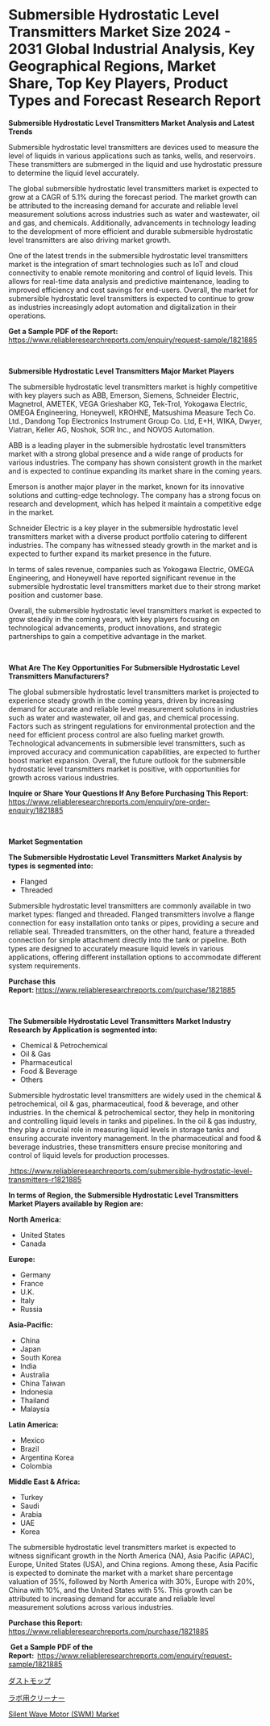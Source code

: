 <p><h1>Submersible Hydrostatic Level Transmitters Market Size 2024 - 2031 Global Industrial Analysis, Key Geographical Regions, Market Share, Top Key Players, Product Types and Forecast Research Report</h1></p><p><strong>Submersible Hydrostatic Level Transmitters Market Analysis and Latest Trends</strong></p>
<p><p>Submersible hydrostatic level transmitters are devices used to measure the level of liquids in various applications such as tanks, wells, and reservoirs. These transmitters are submerged in the liquid and use hydrostatic pressure to determine the liquid level accurately.</p><p>The global submersible hydrostatic level transmitters market is expected to grow at a CAGR of 5.1% during the forecast period. The market growth can be attributed to the increasing demand for accurate and reliable level measurement solutions across industries such as water and wastewater, oil and gas, and chemicals. Additionally, advancements in technology leading to the development of more efficient and durable submersible hydrostatic level transmitters are also driving market growth.</p><p>One of the latest trends in the submersible hydrostatic level transmitters market is the integration of smart technologies such as IoT and cloud connectivity to enable remote monitoring and control of liquid levels. This allows for real-time data analysis and predictive maintenance, leading to improved efficiency and cost savings for end-users. Overall, the market for submersible hydrostatic level transmitters is expected to continue to grow as industries increasingly adopt automation and digitalization in their operations.</p></p>
<p><strong>Get a Sample PDF of the Report:&nbsp;</strong> <a href="https://www.reliableresearchreports.com/enquiry/request-sample/1821885">https://www.reliableresearchreports.com/enquiry/request-sample/1821885</a></p>
<p>&nbsp;</p>
<p><strong>Submersible Hydrostatic Level Transmitters Major Market Players</strong></p>
<p><p>The submersible hydrostatic level transmitters market is highly competitive with key players such as ABB, Emerson, Siemens, Schneider Electric, Magnetrol, AMETEK, VEGA Grieshaber KG, Tek-Trol, Yokogawa Electric, OMEGA Engineering, Honeywell, KROHNE, Matsushima Measure Tech Co. Ltd., Dandong Top Electronics Instrument Group Co. Ltd, E+H, WIKA, Dwyer, Viatran, Keller AG, Noshok, SOR Inc., and NOVOS Automation.</p><p>ABB is a leading player in the submersible hydrostatic level transmitters market with a strong global presence and a wide range of products for various industries. The company has shown consistent growth in the market and is expected to continue expanding its market share in the coming years.</p><p>Emerson is another major player in the market, known for its innovative solutions and cutting-edge technology. The company has a strong focus on research and development, which has helped it maintain a competitive edge in the market.</p><p>Schneider Electric is a key player in the submersible hydrostatic level transmitters market with a diverse product portfolio catering to different industries. The company has witnessed steady growth in the market and is expected to further expand its market presence in the future.</p><p>In terms of sales revenue, companies such as Yokogawa Electric, OMEGA Engineering, and Honeywell have reported significant revenue in the submersible hydrostatic level transmitters market due to their strong market position and customer base.</p><p>Overall, the submersible hydrostatic level transmitters market is expected to grow steadily in the coming years, with key players focusing on technological advancements, product innovations, and strategic partnerships to gain a competitive advantage in the market.</p></p>
<p>&nbsp;</p>
<p><strong>What Are The Key Opportunities For Submersible Hydrostatic Level Transmitters Manufacturers?</strong></p>
<p><p>The global submersible hydrostatic level transmitters market is projected to experience steady growth in the coming years, driven by increasing demand for accurate and reliable level measurement solutions in industries such as water and wastewater, oil and gas, and chemical processing. Factors such as stringent regulations for environmental protection and the need for efficient process control are also fueling market growth. Technological advancements in submersible level transmitters, such as improved accuracy and communication capabilities, are expected to further boost market expansion. Overall, the future outlook for the submersible hydrostatic level transmitters market is positive, with opportunities for growth across various industries.</p></p>
<p><strong>Inquire or Share Your Questions If Any Before Purchasing This Report:</strong> <a href="https://www.reliableresearchreports.com/enquiry/pre-order-enquiry/1821885">https://www.reliableresearchreports.com/enquiry/pre-order-enquiry/1821885</a></p>
<p>&nbsp;</p>
<p><strong>Market Segmentation</strong></p>
<p><strong>The Submersible Hydrostatic Level Transmitters Market Analysis by types is segmented into:</strong></p>
<p><ul><li>Flanged</li><li>Threaded</li></ul></p>
<p><p>Submersible hydrostatic level transmitters are commonly available in two market types: flanged and threaded. Flanged transmitters involve a flange connection for easy installation onto tanks or pipes, providing a secure and reliable seal. Threaded transmitters, on the other hand, feature a threaded connection for simple attachment directly into the tank or pipeline. Both types are designed to accurately measure liquid levels in various applications, offering different installation options to accommodate different system requirements.</p></p>
<p><strong>Purchase this Report:&nbsp;</strong><a href="https://www.reliableresearchreports.com/purchase/1821885">https://www.reliableresearchreports.com/purchase/1821885</a></p>
<p>&nbsp;</p>
<p><strong>The Submersible Hydrostatic Level Transmitters Market Industry Research by Application is segmented into:</strong></p>
<p><ul><li>Chemical & Petrochemical</li><li>Oil & Gas</li><li>Pharmaceutical</li><li>Food & Beverage</li><li>Others</li></ul></p>
<p><p>Submersible hydrostatic level transmitters are widely used in the chemical & petrochemical, oil & gas, pharmaceutical, food & beverage, and other industries. In the chemical & petrochemical sector, they help in monitoring and controlling liquid levels in tanks and pipelines. In the oil & gas industry, they play a crucial role in measuring liquid levels in storage tanks and ensuring accurate inventory management. In the pharmaceutical and food & beverage industries, these transmitters ensure precise monitoring and control of liquid levels for production processes.</p></p>
<p><a href="https://www.reliableresearchreports.com/submersible-hydrostatic-level-transmitters-r1821885">&nbsp;https://www.reliableresearchreports.com/submersible-hydrostatic-level-transmitters-r1821885</a></p>
<p><strong>In terms of Region, the Submersible Hydrostatic Level Transmitters Market Players available by Region are:</strong></p>
<p>
    <p> <strong> North America: </strong>
        <ul>
            <li>United States</li>
            <li>Canada</li>
        </ul>
        </p> 
    <p> <strong> Europe: </strong>
        <ul>
            <li>Germany</li>
            <li>France</li>
            <li>U.K.</li>
            <li>Italy</li>
            <li>Russia</li>
        </ul>
        </p> 
    <p> <strong> Asia-Pacific: </strong>
        <ul>
            <li>China</li>
            <li>Japan</li>
            <li>South Korea</li>
            <li>India</li>
            <li>Australia</li>
            <li>China Taiwan</li>
            <li>Indonesia</li>
            <li>Thailand</li>
            <li>Malaysia</li>
        </ul>
        </p> 
    <p> <strong> Latin America: </strong>
        <ul>
            <li>Mexico</li>
            <li>Brazil</li>
            <li>Argentina Korea</li>
            <li>Colombia</li>
        </ul>
        </p> 
    <p> <strong> Middle East & Africa: </strong>
        <ul>
            <li>Turkey</li>
            <li>Saudi</li>
            <li>Arabia</li>
            <li>UAE</li>
            <li>Korea</li>
        </ul>
    </p>
    </p>
<p><p>The submersible hydrostatic level transmitters market is expected to witness significant growth in the North America (NA), Asia Pacific (APAC), Europe, United States (USA), and China regions. Among these, Asia Pacific is expected to dominate the market with a market share percentage valuation of 35%, followed by North America with 30%, Europe with 20%, China with 10%, and the United States with 5%. This growth can be attributed to increasing demand for accurate and reliable level measurement solutions across various industries.</p></p>
<p><strong>Purchase this Report: </strong><a href="https://www.reliableresearchreports.com/purchase/1821885">https://www.reliableresearchreports.com/purchase/1821885</a></p>
<p>&nbsp;<strong>Get a Sample PDF of the Report:&nbsp;&nbsp;</strong><a href="https://www.reliableresearchreports.com/enquiry/request-sample/1821885">https://www.reliableresearchreports.com/enquiry/request-sample/1821885</a></p>
<p><strong></strong></p>
<p><p><a href="https://github.com/EstelWisozk1/Market-Research-Report-List-1/blob/main/421284840990.md">ダストモップ</a></p><p><a href="https://github.com/andym141978/Market-Research-Report-List-1/blob/main/564290240991.md">ラボ用クリーナー</a></p><p><a href="https://github.com/mancsybtousav/Market-Research-Report-List-2/blob/main/silent-wave-motor-swm-market.md">Silent Wave Motor (SWM) Market</a></p></p>